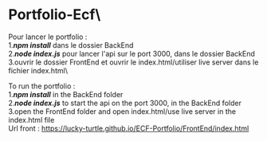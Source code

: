 # Portfolio-Ecf\
Pour lancer le portfolio :\
1.***npm install*** dans le dossier BackEnd\
2.***node index.js*** pour lancer l'api sur le port 3000, dans le dossier BackEnd\
3.ouvrir le dossier FrontEnd et ouvrir le index.html/utiliser live server dans le fichier index.html\

To run the portfolio :\
1.***npm install*** in the BackEnd folder\
2.***node index.js*** to start the api on the port 3000, in the BackEnd folder\
3.open the FrontEnd folder and open index.html/use live server in the index.html file\
Url front : https://lucky-turtle.github.io/ECF-Portfolio/FrontEnd/index.html